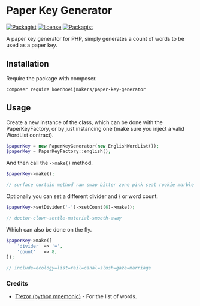 # Paper Key Generator
[![Packagist](https://img.shields.io/packagist/v/koenhoeijmakers/paper-key-generator.svg?colorB=brightgreen)](https://packagist.org/packages/koenhoeijmakers/paper-key-generator)
[![license](https://img.shields.io/github/license/koenhoeijmakers/paper-key-generator.svg?colorB=brightgreen)](https://github.com/koenhoeijmakers/paper-key-generator)
[![Packagist](https://img.shields.io/packagist/dt/koenhoeijmakers/paper-key-generator.svg?colorB=brightgreen)](https://packagist.org/packages/koenhoeijmakers/paper-key-generator)

A paper key generator for PHP, simply generates a count of words to be used as a paper key.

## Installation

Require the package with composer.
```
composer require koenhoeijmakers/paper-key-generator
```

## Usage

Create a new instance of the class, which can be done with the PaperKeyFactory, or by just instancing one (make sure you inject a valid WordList contract).
```php
$paperKey = new PaperKeyGenerator(new EnglishWordList());
$paperKey = PaperKeyFactory::english();
```

And then call the `->make()` method.
```php
$paperKey->make();

// surface curtain method raw swap bitter zone pink seat rookie marble dog
```

Optionally you can set a different divider and / or word count.
```php
$paperKey->setDivider('-')->setCount(6)->make();

// doctor-clown-settle-material-smooth-away
```

Which can also be done on the fly.
```php
$paperKey->make([
    'divider' => '=',
    'count'   => 8,
]);

// include=ecology=list=rail=canal=slush=gaze=marriage
```

### Credits

- [Trezor (python mnemonic)](https://github.com/trezor/python-mnemonic) - For the list of words.
